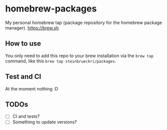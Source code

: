 # homebrew-packages

My personal homebrew tap (package repository for the homebrew package manager). <https://brew.sh>

## How to use

You only need to add this repo to your brew installation via the
`brew tap` command, like this `brew tap steinbrueckri/packages`.

## Test and CI

At the moment nothing :D

## TODOs

- [ ] CI and tests?
- [ ] Something to update versions?
